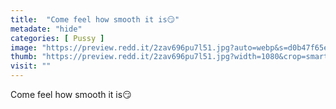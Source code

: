 ```yaml
---
title:  "Come feel how smooth it is😏"
metadate: "hide"
categories: [ Pussy ]
image: "https://preview.redd.it/2zav696pu7l51.jpg?auto=webp&s=d0b47f65ee980f380828e226e023b6e9cc03e1d1"
thumb: "https://preview.redd.it/2zav696pu7l51.jpg?width=1080&crop=smart&auto=webp&s=71dd9c21a7a6d06d66c205069cd4e63c54b6e35d"
visit: ""
---
```

Come feel how smooth it is😏
